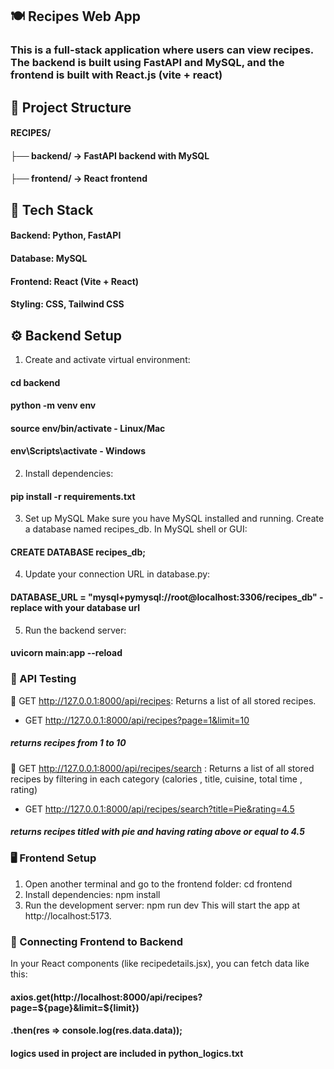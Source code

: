 

## 🍽️ Recipes Web App
### This is a full-stack application where users can view recipes. The backend is built using FastAPI and MySQL, and the frontend is built with React.js (vite + react)


## 📂 Project Structure
 
#### RECIPES/
#### ├── backend/      → FastAPI backend with MySQL
#### ├── frontend/     → React frontend

## 🧰 Tech Stack
#### Backend: Python, FastAPI
#### Database: MySQL
#### Frontend: React (Vite + React)
#### Styling: CSS, Tailwind CSS

## ⚙️ Backend Setup
1. Create and activate virtual environment:
#### cd backend
#### python -m venv env
#### source env/bin/activate - Linux/Mac
#### env\Scripts\activate    - Windows
2. Install dependencies:
#### pip install -r requirements.txt
3. Set up MySQL
Make sure you have MySQL installed and running.
Create a database named recipes_db.
In MySQL shell or GUI:
#### CREATE DATABASE recipes_db;
4. Update your connection URL in database.py:
#### DATABASE_URL = "mysql+pymysql://root@localhost:3306/recipes_db" - replace with your database url
5. Run the backend server:
#### uvicorn main:app --reload

### 📡 API Testing 

📄 GET http://127.0.0.1:8000/api/recipes: 
Returns a list of all stored recipes.
- GET http://127.0.0.1:8000/api/recipes?page=1&limit=10 
##### returns recipes from 1 to 10 

📄 GET http://127.0.0.1:8000/api/recipes/search  :
Returns a list of all stored recipes by filtering in each category (calories , title, cuisine, total time , rating)
- GET http://127.0.0.1:8000/api/recipes/search?title=Pie&rating=4.5
##### returns recipes titled with pie and having rating above or equal to 4.5



### 🖥️ Frontend Setup
1. Open another terminal and go to the frontend folder:
cd frontend
2. Install dependencies:
npm install
3. Run the development server:
npm run dev
This will start the app at http://localhost:5173.

### 🔗 Connecting Frontend to Backend
In your React components (like recipedetails.jsx), you can fetch data like this:
#### axios.get(http://localhost:8000/api/recipes?page=${page}&limit=${limit})
####      .then(res => console.log(res.data.data));

#### logics used in project are included in python_logics.txt
